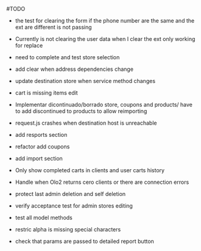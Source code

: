  #TODO

- the test for clearing the form if the phone number are the same and the ext are different is not passing

- Currently is not clearing the user data when I clear the ext only working for replace

- need to complete and test store selection

- add clear when address dependencies change

- update destination store when service method changes

- cart is missing items edit

- Implementar dicontinuado/borrado store, coupons and products/ have to add discontinued to products to allow reimporting

- request.js crashes when destination host is unreachable

- add resports section

- refactor add coupons

- add import section

- Only show completed carts in clients and user carts history

- Handle when Olo2 returns cero clients or there are connection errors

- protect last admin deletion and self deletion

- verify acceptance test for admin stores editing

- test all model methods

- restric alpha is missing special characters

- check that params are passed to detailed report button